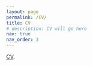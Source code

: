 ```yaml
---
layout: page
permalink: /CV/
title: CV
# description: CV will go here
nav: true
nav_order: 3
---
```


<html>
  <body>
    <p><a href="/assets/pdf/Joana_CV.pdf">CV</a>.</p>
  </body>
</html>